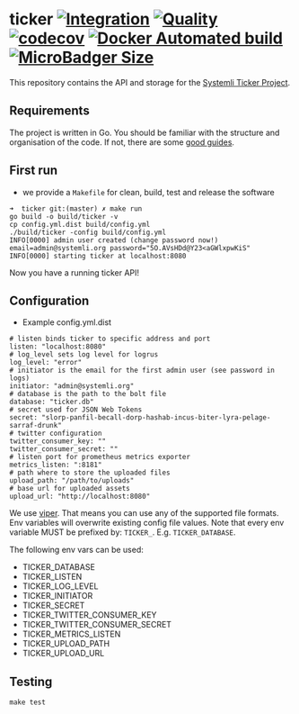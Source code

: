 # ticker [![Integration](https://github.com/systemli/ticker/workflows/Integration/badge.svg)](https://github.com/systemli/ticker/actions) [![Quality](https://github.com/systemli/ticker/workflows/Quality/badge.svg)](https://github.com/systemli/ticker/actions) [![codecov](https://codecov.io/gh/systemli/ticker/branch/master/graph/badge.svg)](https://codecov.io/gh/systemli/ticker) [![Docker Automated build](https://img.shields.io/docker/automated/systemli/ticker.svg)](https://hub.docker.com/r/systemli/ticker/) [![MicroBadger Size](https://img.shields.io/microbadger/image-size/systemli/ticker.svg)](https://hub.docker.com/r/systemli/ticker/)

This repository contains the API and storage for the [Systemli Ticker Project](https://www.systemli.org/en/service/ticker.html).

## Requirements

The project is written in Go. You should be familiar with the structure and organisation of the code. If not, there are some [good guides](https://golang.org/doc/code.html).

## First run 

  * we provide a `Makefile` for clean, build, test and release the software

```
➜  ticker git:(master) ✗ make run
go build -o build/ticker -v
cp config.yml.dist build/config.yml
./build/ticker -config build/config.yml
INFO[0000] admin user created (change password now!)     email=admin@systemli.org password="5O.AVsHDd@Y23<aGWlxpwKiS"
INFO[0000] starting ticker at localhost:8080
```

Now you have a running ticker API!

## Configuration

  * Example config.yml.dist

```
# listen binds ticker to specific address and port
listen: "localhost:8080"
# log_level sets log level for logrus
log_level: "error"
# initiator is the email for the first admin user (see password in logs)
initiator: "admin@systemli.org"
# database is the path to the bolt file
database: "ticker.db"
# secret used for JSON Web Tokens
secret: "slorp-panfil-becall-dorp-hashab-incus-biter-lyra-pelage-sarraf-drunk"
# twitter configuration
twitter_consumer_key: ""
twitter_consumer_secret: ""
# listen port for prometheus metrics exporter
metrics_listen: ":8181"
# path where to store the uploaded files
upload_path: "/path/to/uploads"
# base url for uploaded assets
upload_url: "http://localhost:8080"
```

We use [viper](https://github.com/spf13/viper). That means you can use any of the supported
file formats. Env variables will overwrite existing config file values.
Note that every env variable MUST be prefixed by: `TICKER_`. E.g. `TICKER_DATABASE`.

The following env vars can be used: 
* TICKER_DATABASE
* TICKER_LISTEN
* TICKER_LOG_LEVEL
* TICKER_INITIATOR
* TICKER_SECRET
* TICKER_TWITTER_CONSUMER_KEY
* TICKER_TWITTER_CONSUMER_SECRET
* TICKER_METRICS_LISTEN
* TICKER_UPLOAD_PATH
* TICKER_UPLOAD_URL

## Testing

```
make test
```
